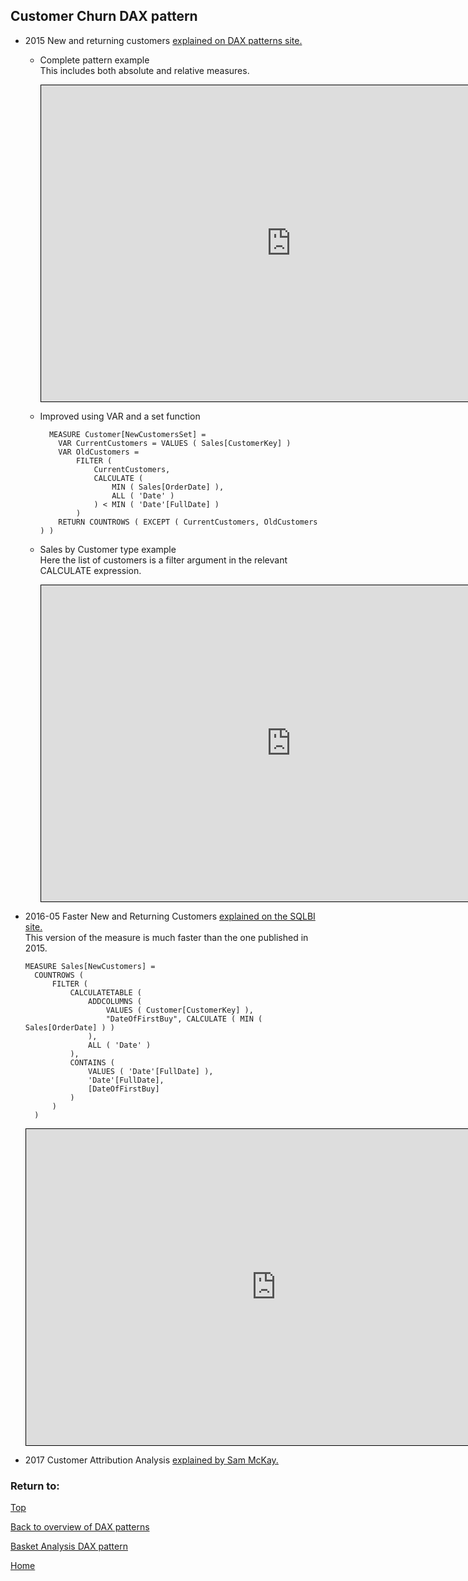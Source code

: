 <style>
    iframe {
      border: 1px solid black;
      width: 800px;
      height: 506px;
    }
</style>


## Customer Churn DAX pattern
  
  
- 2015 New and returning customers [explained on DAX patterns site.](https://www.daxpatterns.com/new-and-returning-customers/)

  - Complete pattern example   
    This includes both absolute and relative measures.
      
    <iframe id="iframe-cc-4" title="customer-churn-4" importance="low"  allow="fullscreen" 
    src="https://app.powerbi.com/view?r=eyJrIjoiYmRkZTIyNTgtMTM1Yi00ZWNlLWI0MTMtNjRmNWFmZTI4NmJlIiwidCI6Ijg1OTBlYTFlLTdiMjctNDJlNS04MTdmLTZjOGYzNzE5ZjMxNCJ9"></iframe><br>

  - Improved using VAR and a set function

    ```
      MEASURE Customer[NewCustomersSet] =
        VAR CurrentCustomers = VALUES ( Sales[CustomerKey] )
        VAR OldCustomers = 
            FILTER (
                CurrentCustomers,
                CALCULATE (
                    MIN ( Sales[OrderDate] ), 
                    ALL ( 'Date' )
                ) < MIN ( 'Date'[FullDate] )
            )
        RETURN COUNTROWS ( EXCEPT ( CurrentCustomers, OldCustomers ) )
    ```
    
  - Sales by Customer type example   
    Here the list of customers is a filter argument in the relevant CALCULATE expression.
      
    <iframe id="iframe-cc-4" title="customer-churn-4" importance="low"  allow="fullscreen" 
    src="https://app.powerbi.com/view?r=eyJrIjoiMDU2MGI1MzQtZDNhMS00MWZlLWIwOTYtYmFmYWI5MzZhZmVjIiwidCI6Ijg1OTBlYTFlLTdiMjctNDJlNS04MTdmLTZjOGYzNzE5ZjMxNCJ9"></iframe><br>


- 2016-05 Faster New and Returning Customers [explained on the SQLBI site.](https://www.sqlbi.com/articles/computing-new-customers-in-dax/)   
  This version of the measure is much faster than the one published in 2015.

  ```
  MEASURE Sales[NewCustomers] =
    COUNTROWS (
        FILTER (
            CALCULATETABLE (
                ADDCOLUMNS (
                    VALUES ( Customer[CustomerKey] ),
                    "DateOfFirstBuy", CALCULATE ( MIN ( Sales[OrderDate] ) )
                ),
                ALL ( 'Date' )
            ),
            CONTAINS (
                VALUES ( 'Date'[FullDate] ), 
                'Date'[FullDate], 
                [DateOfFirstBuy] 
            )
        )
    )
  ```
  
    <iframe id="iframe-cc-1" title="customer-churn-1" importance="low" allow="fullscreen"
    src="https://app.powerbi.com/view?r=eyJrIjoiMDZkOTI5NjMtZDk3OC00OWU5LTgxMDMtZDJmNTE0ZWM3MTIwIiwidCI6Ijg1OTBlYTFlLTdiMjctNDJlNS04MTdmLTZjOGYzNzE5ZjMxNCJ9"></iframe><br>
    

- 2017 Customer Attribution Analysis [explained by Sam McKay.](https://blog.enterprisedna.co/customer-attrition-analysis-advanced-dax-in-power-bi/)
  
### Return to: 
[Top](#customer-churn-dax-pattern)
  
[Back to overview of DAX patterns](/Power-BI-samples-DAX-patterns/)
 
[Basket Analysis DAX pattern](/Power-BI-samples-DAX-patterns/basket-analysis/)
  
[Home](/.)
